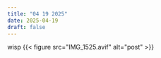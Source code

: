 ```yaml
---
title: "04 19 2025"
date: 2025-04-19
draft: false
---
```

wisp 
{{< figure src="IMG_1525.avif" alt="post" >}}
